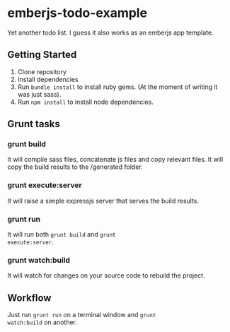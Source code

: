 # emberjs-todo-example
Yet another todo list. I guess it also works as an emberjs app template.

## Getting Started

1. Clone repository
2. Install dependencies
  1. Run <code>bundle install</code> to install ruby gems. (At the moment of writing it was just sass).
  2. Run <code>npm install</code> to install node dependencies.

## Grunt tasks
### grunt build
It will compile sass files, concatenate js files and copy relevant files. It will copy the build results to the /generated folder.

### grunt execute:server
It will raise a simple expressjs server that serves the build results.

### grunt run
It will run both <code>grunt build</code> and <code>grunt execute:server</code>.

### grunt watch:build
It will watch for changes on your source code to rebuild the project.

## Workflow
Just run <code>grunt run</code> on a terminal window and <code>grunt watch:build</code> on another.
